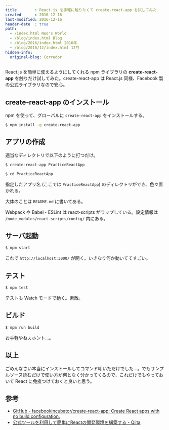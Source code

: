 ```yaml
---
title        : React.js を手軽に触りたくて create-react-app を試してみた
created      : 2016-12-16
last-modified: 2016-12-16
header-date  : true
path:
  - /index.html Neo's World
  - /blog/index.html Blog
  - /blog/2016/index.html 2016年
  - /blog/2016/12/index.html 12月
hidden-info:
  original-blog: Corredor
---
```


React.js を簡単に使えるようにしてくれる npm ライブラリの **create-react-app** を触りだけ試してみた。create-react-app は React.js 同様、Facebook 製の公式ライブラリなので安心。

## create-react-app のインストール

npm を使って、グローバルに `create-react-app` をインストールする。

```bash
$ npm install -g create-react-app
```

## アプリの作成

適当なディレクトリで以下のように打つだけ。

```bash
$ create-react-app PracticeReactApp

$ cd PracticeReactApp
```

指定したアプリ名 (ここでは `PracticeReactApp`) のディレクトリができ、色々置かれる。

大体のことは `README.md` に書いてある。

Webpack や Babel・ESLint は react-scripts がラップしている。設定情報は `/node_modules/react-scripts/config/` 内にある。

## サーバ起動

```bash
$ npm start
```

これで `http://localhost:3000/` が開く。いきなり何か動いててすごい。

## テスト

```bash
$ npm test
```

テストも Watch モードで動く。素敵。

## ビルド

```bash
$ npm run build
```

お手軽やねぇホント…。

## 以上

ごめんなさい本当にインストールしてコマンド叩いただけでした…。でもサンプルソース読むだけで使い方が何となく分かってくるので、これだけでもやっておいて React に免疫つけておくと良いと思う。

## 参考

- [GitHub - facebookincubator/create-react-app: Create React apps with no build configuration.](https://github.com/facebookincubator/create-react-app)
- [公式ツールを利用して簡単にReactの開発環境を構築する - Qiita](http://qiita.com/cacarrot/items/8c653128d18883a208be)
